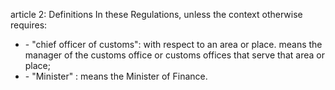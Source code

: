article 2: Definitions
In these Regulations, unless the context otherwise requires:
<ul>
			<li> - &quot;chief officer of customs&quot;: with respect to an area or place. means the manager of the customs office or customs offices that serve that area or place;<ul>
			</ul></li>			<li> - &quot;Minister&quot; : means the Minister of Finance.<ul>
			</ul></li></ul>
